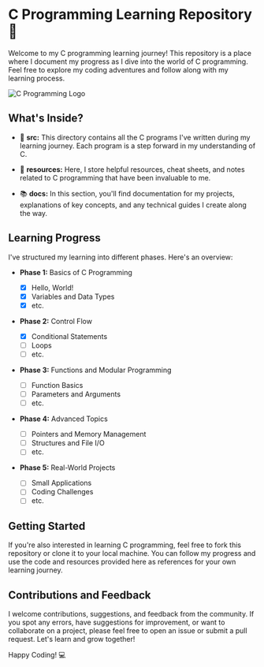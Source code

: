# C Programming Learning Repository 🚀

Welcome to my C programming learning journey! This repository is a place where I document my progress as I dive into the world of C programming. Feel free to explore my coding adventures and follow along with my learning process.

![C Programming Logo](https://e1.pxfuel.com/desktop-wallpaper/62/435/desktop-wallpaper-c-in-embedded-systems-programming-c-programming-language.jpg)

## What's Inside?

- 📂 **src:** This directory contains all the C programs I've written during my learning journey. Each program is a step forward in my understanding of C.

- 📁 **resources:** Here, I store helpful resources, cheat sheets, and notes related to C programming that have been invaluable to me.

- 📚 **docs:** In this section, you'll find documentation for my projects, explanations of key concepts, and any technical guides I create along the way.

## Learning Progress

I've structured my learning into different phases. Here's an overview:

- **Phase 1:** Basics of C Programming

  - [x] Hello, World!
  - [x] Variables and Data Types
  - [x] etc.

- **Phase 2:** Control Flow

  - [x] Conditional Statements
  - [ ] Loops
  - [ ] etc.

- **Phase 3:** Functions and Modular Programming

  - [ ] Function Basics
  - [ ] Parameters and Arguments
  - [ ] etc.

- **Phase 4:** Advanced Topics

  - [ ] Pointers and Memory Management
  - [ ] Structures and File I/O
  - [ ] etc.

- **Phase 5:** Real-World Projects
  - [ ] Small Applications
  - [ ] Coding Challenges
  - [ ] etc.

## Getting Started

If you're also interested in learning C programming, feel free to fork this repository or clone it to your local machine. You can follow my progress and use the code and resources provided here as references for your own learning journey.

## Contributions and Feedback

I welcome contributions, suggestions, and feedback from the community. If you spot any errors, have suggestions for improvement, or want to collaborate on a project, please feel free to open an issue or submit a pull request. Let's learn and grow together!

Happy Coding! 💻
